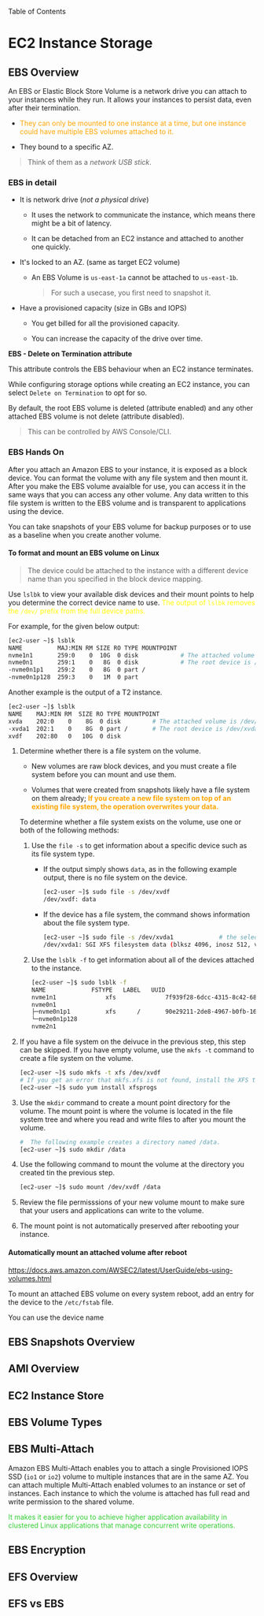Table of Contents



# EC2 Instance Storage

## EBS Overview

An EBS or Elastic Block Store Volume is a network drive you can attach to your instances while they run. 
It allows your instances to persist data, even after their termination.

- <span style="color:orange">They can only be mounted to one instance at a time, but one instance could have multiple EBS volumes attached to it.</span> 

- They bound to a specific AZ.

> Think of them as a *network USB stick*.

### EBS in detail

- It is network drive (*not a physical drive*)
  
  - It uses the network to communicate the instance, which means there might be a bit of latency.
  
  - It can be detached from an EC2 instance and attached to another one quickly.

- It's locked to an AZ. (same as target EC2 volume)
  
  - An EBS Volume is `us-east-1a` cannot be attached to `us-east-1b`.
    
    > For such a usecase, you first need to snapshot it.

- Have a provisioned capacity (size in GBs and IOPS)
  
  - You get billed for all the provisioned capacity.
  
  - You can increase the capacity of the drive over time.

**EBS - Delete on Termination attribute**

This attribute controls the EBS behaviour when an EC2 instance terminates.

While configuring storage options while creating an EC2 instance, you can select `Delete on Termination` to opt for so.

By default, the root EBS volume is deleted (attribute enabled) and any other attached EBS volume is not delete (attribute disabled).

> This can be controlled by AWS Console/CLI.

### **EBS Hands On**

After you attach an Amazon EBS to your instance, it is exposed as a block device. You can format the volume with any file system and then mount it.
After you make the EBS volume avaialble for use, you can access it in the same ways that you can access any other volume. Any data written to this file system is written to the EBS volume and is transparent to applications using the device.

You can take snapshots of your EBS volume for backup purposes or to use as a baseline when you create another volume.

#### To format and mount an EBS volume on Linux

> The device could be attached to the instance with a different device name than you specified in the block device mapping.

Use `lslbk` to view your available disk devices and their mount points to help you determine the correct device name to use. 
<span style="color:yellow">The output of `lslbk` removes the `/dev/` prefix from the full device paths.</span>

For example, for the given below output:

```bash
[ec2-user ~]$ lsblk
NAME          MAJ:MIN RM SIZE RO TYPE MOUNTPOINT
nvme1n1       259:0    0  10G  0 disk            # The attached volume is /dev/nvme1n1, which has no partitions and is not yet mounted.
nvme0n1       259:1    0   8G  0 disk            # The root device is /dev/nvme0n1, which has two partitions named nvme0n1p1 and nvme0n1p128.
-nvme0n1p1    259:2    0   8G  0 part /
-nvme0n1p128  259:3    0   1M  0 part
```

Another example is the output of a T2 instance.

```bash
[ec2-user ~]$ lsblk
NAME    MAJ:MIN RM  SIZE RO TYPE MOUNTPOINT
xvda    202:0    0    8G  0 disk         # The attached volume is /dev/xvdf, which has no partitions and is not yet mounted.
-xvda1  202:1    0    8G  0 part /       # The root device is /dev/xvda, which has one partition named xvda1. 
xvdf    202:80   0   10G  0 disk
```

1. Determine whether there is a file system on the volume.
   
   - New volumes are raw block devices, and you must create a file system before you can mount and use them. 
   
   - Volumes that were created from snapshots likely have a file system on them already;
      <span style="color:orange">**If you create a new file system on top of an existing file system, the operation overwrites your data.**</span>
   
   To determine whether a file system exists on the volume, use one or both of the following methods:
   
   1. Use the `file -s` to get information about a specific device such as its file system type.
      
      - If the output simply shows `data`, as in the following example output, there is no file system on the device.
        
        ```bash
        [ec2-user ~]$ sudo file -s /dev/xvdf
        /dev/xvdf: data
        ```
      
      - If the device has a file system, the command shows information about the file system type.
        
        ```bash
        [ec2-user ~]$ sudo file -s /dev/xvda1             # the selected device has XFS file system
        /dev/xvda1: SGI XFS filesystem data (blksz 4096, inosz 512, v2 dirs)
        ```
   
   2. Use the `lsblk -f` to get information about all of the devices attached to the instance.
      
      ```bash
      [ec2-user ~]$ sudo lsblk -f
      NAME		       FSTYPE	LABEL	UUID		               				MOUNTPOINT
      nvme1n1	           xfs		        7f939f28-6dcc-4315-8c42-6806080b94dd                              
      nvme0n1                                                                                          
      ├─nvme0n1p1	       xfs	    /	    90e29211-2de8-4967-b0fb-16f51a6e464c	/
      └─nvme0n1p128                                                                             # does not have file system
      nvme2n1                                                                                   # does not have file system 
      ```

2. If you have a file system on the deivuce in the previous step, this step can be skipped. If you have empty volume, use the `mkfs -t` command to create a file system on the volume.
   
   ```bash
   [ec2-user ~]$ sudo mkfs -t xfs /dev/xvdf
   # If you get an error that mkfs.xfs is not found, install the XFS tools
   [ec2-user ~]$ sudo yum install xfsprogs
   ```

3. Use the `mkdir` command to create a mount point directory for the volume. The mount point is where the volume is located in the file system tree and where you read and write files to after you mount the volume.
   
   ```bash
   #  The following example creates a directory named /data.
   [ec2-user ~]$ sudo mkdir /data
   ```

4. Use the following command to mount the volume at the directory you created tin the previous step.
   
   ```bash
   [ec2-user ~]$ sudo mount /dev/xvdf /data
   ```

5. Review the file permisssions of your new volume mount to make sure that your users and applications can write to the volume.

6. The mount point is not automatically preserved after rebooting your instance.

#### Automatically mount an attached volume after reboot

https://docs.aws.amazon.com/AWSEC2/latest/UserGuide/ebs-using-volumes.html

To mount an attached EBS volume on every system reboot, add an entry for the device to the `/etc/fstab` file.

You can use the device name 

## EBS Snapshots Overview

## AMI Overview

## EC2 Instance Store

## EBS Volume Types

## EBS Multi-Attach

Amazon EBS Multi-Attach enables you to attach a single Provisioned IOPS SSD (`io1` or `io2`) volume to multiple instances that are in the same AZ. You can attach multiple Multi-Attach enabled volumes to an instance or set of instances. Each instance to which the volume is attached has full read and write permission to the shared volume. 

<span style="color:limegreen">It makes it easier for you to achieve higher application availability in clustered Linux applications that manage concurrent write operations. </span>

## EBS Encryption

## EFS Overview

## EFS vs EBS



# 
